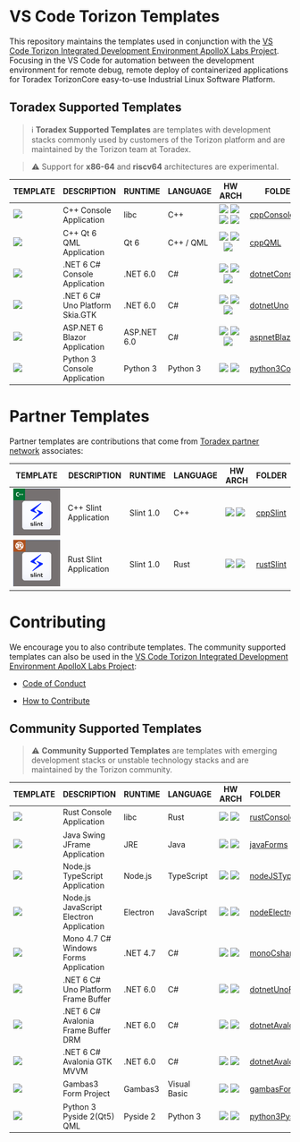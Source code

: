 # VS Code Torizon Templates

This repository maintains the templates used in conjunction with the [VS Code Torizon Integrated Development Environment ApolloX Labs Project](https://labs.toradex.com/projects/torizon-vs-code-v2-apollo-x). Focusing in the VS Code for automation between the development environment for remote debug, remote deploy of containerized applications for Toradex TorizonCore easy-to-use Industrial Linux Software Platform.

## Toradex Supported Templates

> ℹ️ **Toradex Supported Templates** are templates with development stacks commonly used by customers of the Torizon platform and are maintained by the Torizon team at Toradex.

> ⚠️ Support for **x86-64** and **riscv64** architectures are experimental.

| TEMPLATE                                                                                                      | DESCRIPTION                     | RUNTIME     | LANGUAGE  | HW ARCH                                                                                                                                                                                                                                                                                                                                                                                                               | FOLDER                             |
| ------------------------------------------------------------------------------------------------------------- | ------------------------------- | ----------- | --------- | --------------------------------------------------------------------------------------------------------------------------------------------------------------------------------------------------------------------------------------------------------------------------------------------------------------------------------------------------------------------------------------------------------------------- | ---------------------------------- |
| ![](https://github.com/toradex/vscode-torizon-templates/blob/bookworm/assets/img/cppconsole.png?raw=true)     | C++ Console Application         | libc        | C++       | ![](https://github.com/toradex/vscode-torizon-templates/blob/bookworm/assets/img/arm32.png?raw=true) ![](https://github.com/toradex/vscode-torizon-templates/blob/bookworm/assets/img/arm64.png?raw=true) ![](https://github.com/toradex/vscode-torizon-templates/blob/bookworm/assets/img/riscv64.png?raw=true) ![](https://github.com/toradex/vscode-torizon-templates/blob/bookworm/assets/img/x8664.png?raw=true) | [cppConsole](./cppConsole)         |
| ![](https://github.com/toradex/vscode-torizon-templates/blob/bookworm/assets/img/qt6qml.png?raw=true)         | C++ Qt 6 QML Application        | Qt 6        | C++ / QML | ![](https://github.com/toradex/vscode-torizon-templates/blob/bookworm/assets/img/arm32.png?raw=true) ![](https://github.com/toradex/vscode-torizon-templates/blob/bookworm/assets/img/arm64.png?raw=true)  ![](https://github.com/toradex/vscode-torizon-templates/blob/bookworm/assets/img/x8664.png?raw=true)                                                                                                       | [cppQML](./cppQML)                 |
| ![](https://github.com/toradex/vscode-torizon-templates/blob/dev/assets/img/dotnetconsole.png?raw=true)       | .NET 6 C# Console Application   | .NET 6.0    | C#        | ![](https://github.com/toradex/vscode-torizon-templates/blob/bookworm/assets/img/arm32.png?raw=true) ![](https://github.com/toradex/vscode-torizon-templates/blob/bookworm/assets/img/arm64.png?raw=true)  ![](https://github.com/toradex/vscode-torizon-templates/blob/bookworm/assets/img/x8664.png?raw=true)                                                                                                       | [dotnetConsole](./dotnetConsole)   |
| ![](https://github.com/toradex/vscode-torizon-templates/blob/bookworm/assets/img/unogtk.png?raw=true)         | .NET 6 C# Uno Platform Skia.GTK | .NET 6.0    | C#        | ![](https://github.com/toradex/vscode-torizon-templates/blob/bookworm/assets/img/arm32.png?raw=true) ![](https://github.com/toradex/vscode-torizon-templates/blob/bookworm/assets/img/arm64.png?raw=true)  ![](https://github.com/toradex/vscode-torizon-templates/blob/bookworm/assets/img/x8664.png?raw=true)                                                                                                       | [dotnetUno](./dotnetUno)           |
| ![](https://github.com/toradex/vscode-torizon-templates/blob/bookworm/assets/img/aspnetblazor.png?raw=true)   | ASP.NET 6 Blazor Application    | ASP.NET 6.0 | C#        | ![](https://github.com/toradex/vscode-torizon-templates/blob/bookworm/assets/img/arm32.png?raw=true) ![](https://github.com/toradex/vscode-torizon-templates/blob/bookworm/assets/img/arm64.png?raw=true)  ![](https://github.com/toradex/vscode-torizon-templates/blob/bookworm/assets/img/x8664.png?raw=true)                                                                                                       | [aspnetBlazor](./aspnetBlazor)     |
| ![](https://github.com/toradex/vscode-torizon-templates/blob/bookworm/assets/img/python3console.png?raw=true) | Python 3 Console Application    | Python 3    | Python 3  | ![](https://github.com/toradex/vscode-torizon-templates/blob/bookworm/assets/img/arm32.png?raw=true) ![](https://github.com/toradex/vscode-torizon-templates/blob/bookworm/assets/img/arm64.png?raw=true)                                                                                                                                                                                                             | [python3Console](./python3Console) |



# Partner Templates

Partner templates are contributions that come from [Toradex partner network](https://www.toradex.com/support/partner-network) associates:

| TEMPLATE                                                                                             | DESCRIPTION            | RUNTIME   | LANGUAGE | HW ARCH                                                                                                                                                                                                   | FOLDER                   |
| ---------------------------------------------------------------------------------------------------- | ---------------------- | --------- | -------- | --------------------------------------------------------------------------------------------------------------------------------------------------------------------------------------------------------- | ------------------------ |
| ![](https://github.com/toradex/vscode-torizon-templates/blob/dev/assets/img/slint-cpp.png?raw=true)  | C++ Slint Application  | Slint 1.0 | C++      | ![](https://github.com/toradex/vscode-torizon-templates/blob/bookworm/assets/img/arm32.png?raw=true) ![](https://github.com/toradex/vscode-torizon-templates/blob/bookworm/assets/img/arm64.png?raw=true) | [cppSlint](./cppSlint)   |
| ![](https://github.com/toradex/vscode-torizon-templates/blob/dev/assets/img/slint-rust.png?raw=true) | Rust Slint Application | Slint 1.0 | Rust     | ![](https://github.com/toradex/vscode-torizon-templates/blob/bookworm/assets/img/arm32.png?raw=true) ![](https://github.com/toradex/vscode-torizon-templates/blob/bookworm/assets/img/arm64.png?raw=true) | [rustSlint](./rustSlint) |



# Contributing

We encourage you to also contribute templates. The community supported templates can also be used in the [VS Code Torizon Integrated Development Environment ApolloX Labs Project](https://labs.toradex.com/projects/torizon-vs-code-v2-apollo-x):

- [Code of Conduct](./CODE_OF_CONDUCT.md)

- [How to Contribute](./CONTRIBUTING.md)

## Community Supported Templates

> ⚠️ **Community Supported Templates** are templates with emerging development stacks or unstable technology stacks and are maintained by the Torizon community.

| TEMPLATE                                                                                                      | DESCRIPTION                             | RUNTIME  | LANGUAGE     | HW ARCH                                                                                                                                                                                                   | FOLDER                                                   | CONTRIBUTOR                                                                                                  |
| ------------------------------------------------------------------------------------------------------------- | --------------------------------------- | -------- | ------------ | --------------------------------------------------------------------------------------------------------------------------------------------------------------------------------------------------------- |:-------------------------------------------------------- | ------------------------------------------------------------------------------------------------------------ |
| ![](https://github.com/toradex/vscode-torizon-templates/blob/dev/assets/img/rust-console.png?raw=true)        | Rust Console Application                | libc     | Rust         | ![](https://github.com/toradex/vscode-torizon-templates/blob/dev/assets/img/arm32.png?raw=true) ![](https://github.com/toradex/vscode-torizon-templates/blob/dev/assets/img/arm64.png?raw=true)           | [rustConsole](./rustConsole)                           | ![](https://avatars.githubusercontent.com/u/19845403?v=4)[@skkywalker](https://www.github.com/skkywalker)    |
| ![](https://github.com/toradex/vscode-torizon-templates/blob/dev/assets/img/jframe.png?raw=true)              | Java Swing JFrame Application           | JRE      | Java         | ![](https://github.com/toradex/vscode-torizon-templates/blob/dev/assets/img/arm32.png?raw=true) ![](https://github.com/toradex/vscode-torizon-templates/blob/dev/assets/img/arm64.png?raw=true)           | [javaForms](./javaForms)                                 | ![](https://avatars.githubusercontent.com/u/2633321?v=4) [@microhobby](https://www.github.com/microhobby)    |
| ![](https://github.com/toradex/vscode-torizon-templates/blob/dev/assets/img/nodejsts.png?raw=true)            | Node.js TypeScript Application          | Node.js  | TypeScript   | ![](https://github.com/toradex/vscode-torizon-templates/blob/dev/assets/img/arm32.png?raw=true) ![](https://github.com/toradex/vscode-torizon-templates/blob/dev/assets/img/arm64.png?raw=true)           | [nodeJSTypeScript](./nodeJSTypeScript)                   | ![](https://avatars.githubusercontent.com/u/2633321?v=4) [@microhobby](https://www.github.com/microhobby)    |
| ![](https://github.com/toradex/vscode-torizon-templates/blob/dev/assets/img/electronjs.png?raw=true)          | Node.js JavaScript Electron Application | Electron | JavaScript   | ![](https://github.com/toradex/vscode-torizon-templates/blob/dev/assets/img/arm32.png?raw=true) ![](https://github.com/toradex/vscode-torizon-templates/blob/dev/assets/img/arm64.png?raw=true)           | [nodeElectron](./nodeElectron)                           | ![](https://avatars.githubusercontent.com/u/2633321?v=4) [@microhobby](https://www.github.com/microhobby)    |
| ![](https://github.com/toradex/vscode-torizon-templates/blob/dev/assets/img/monowinforms.png?raw=true)        | Mono 4.7 C# Windows Forms Application   | .NET 4.7 | C#           | ![](https://github.com/toradex/vscode-torizon-templates/blob/dev/assets/img/arm32.png?raw=true) ![](https://github.com/toradex/vscode-torizon-templates/blob/dev/assets/img/arm64.png?raw=true)           | [monoCsharpForms](./monoCsharpForms)                     | ![](https://avatars.githubusercontent.com/u/2633321?v=4) [@microhobby](https://www.github.com/microhobby)    |
| ![](https://github.com/toradex/vscode-torizon-templates/blob/dev/assets/img/unofbdrm.png?raw=true)            | .NET 6 C# Uno Platform Frame Buffer     | .NET 6.0 | C#           | ![](https://github.com/toradex/vscode-torizon-templates/blob/dev/assets/img/arm32.png?raw=true) ![](https://github.com/toradex/vscode-torizon-templates/blob/dev/assets/img/arm64.png?raw=true)           | [dotnetUnoFrameBuffer](./dotnetUnoFrameBuffer)           | ![](https://avatars.githubusercontent.com/u/2633321?v=4) [@microhobby](https://www.github.com/microhobby)    |
| ![](https://github.com/toradex/vscode-torizon-templates/blob/dev/assets/img/avaloniafbdrm.png?raw=true)       | .NET 6 C# Avalonia Frame Buffer DRM     | .NET 6.0 | C#           | ![](https://github.com/toradex/vscode-torizon-templates/blob/dev/assets/img/arm32.png?raw=true) ![](https://github.com/toradex/vscode-torizon-templates/blob/dev/assets/img/arm64.png?raw=true)           | [dotnetAvaloniaFrameBuffer](./dotnetAvaloniaFrameBuffer) | ![](https://avatars.githubusercontent.com/u/2633321?v=4) [@microhobby](https://www.github.com/microhobby)    |
| ![](https://github.com/toradex/vscode-torizon-templates/blob/dev/assets/img/avaloniagtk.png?raw=true)         | .NET 6 C# Avalonia GTK MVVM             | .NET 6.0 | C#           | ![](https://github.com/toradex/vscode-torizon-templates/blob/dev/assets/img/arm32.png?raw=true) ![](https://github.com/toradex/vscode-torizon-templates/blob/dev/assets/img/arm64.png?raw=true)           | [dotnetAvalonia](./dotnetAvalonia)                       | ![](https://avatars.githubusercontent.com/u/2633321?v=4) [@microhobby](https://www.github.com/microhobby)    |
| ![](https://github.com/toradex/vscode-torizon-templates/blob/dev/assets/img/gambasform.png?raw=true)          | Gambas3 Form Project                    | Gambas3  | Visual Basic | ![](https://github.com/toradex/vscode-torizon-templates/blob/dev/assets/img/arm32.png?raw=true) ![](https://github.com/toradex/vscode-torizon-templates/blob/dev/assets/img/arm64.png?raw=true)           | [gambasForms](./gambasForms)                             | ![](https://avatars.githubusercontent.com/u/2633321?v=4) [@microhobby](https://www.github.com/microhobby)    |
| ![](https://github.com/toradex/vscode-torizon-templates/blob/bookworm/assets/img/python3console.png?raw=true) | Python 3 Pyside 2(Qt5) QML              | Pyside 2 | Python 3     | ![](https://github.com/toradex/vscode-torizon-templates/blob/bookworm/assets/img/arm32.png?raw=true) ![](https://github.com/toradex/vscode-torizon-templates/blob/bookworm/assets/img/arm64.png?raw=true) | [python3Pyside2QML](./python3Pyside2QML)                 | ![](https://avatars.githubusercontent.com/u/83607022?v=4) [@andreriesco](https://www.github.com/andreriesco) |
